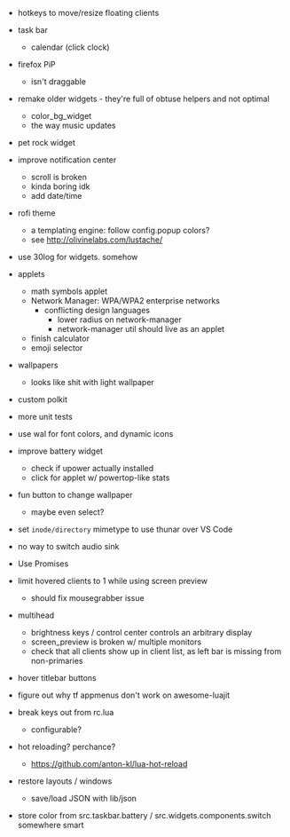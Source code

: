 
- hotkeys to move/resize floating clients

- task bar
	- calendar (click clock)

- firefox PiP 
	- isn't draggable

- remake older widgets - they're full of obtuse helpers and not optimal 
	- color_bg_widget
	- the way music updates

- pet rock widget

- improve notification center
	- scroll is broken
	- kinda boring idk
	- add date/time

- rofi theme
	- a templating engine: follow config.popup colors?
	- see http://olivinelabs.com/lustache/

- use 30log for widgets. somehow

- applets
	- math symbols applet
	- Network Manager: WPA/WPA2 enterprise networks
		- conflicting design languages
			- lower radius on network-manager
			- network-manager util should live as an applet
	- finish calculator
	- emoji selector

- wallpapers
	- looks like shit with light wallpaper

- custom polkit

- more unit tests

- use wal for font colors, and dynamic icons

- improve battery widget
	 - check if upower actually installed
	 - click for applet w/ powertop-like stats

- fun button to change wallpaper
	- maybe even select?

- set `inode/directory` mimetype to use thunar over VS Code 

- no way to switch audio sink

- Use Promises

- limit hovered clients to 1 while using screen preview
	- should fix mousegrabber issue

- multihead
	- brightness keys / control center controls an arbitrary display
	- screen_preview is broken w/ multiple monitors
	- check that all clients show up in client list, as left bar is missing from non-primaries

- hover titlebar buttons

- figure out why tf appmenus don't work on awesome-luajit

- break keys out from rc.lua
	- configurable?

- hot reloading? perchance?
	- https://github.com/anton-kl/lua-hot-reload

- restore layouts / windows
	- save/load JSON with lib/json

- store color from src.taskbar.battery / src.widgets.components.switch somewhere smart